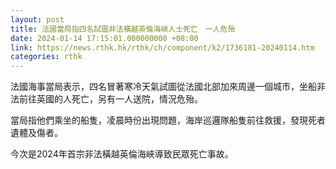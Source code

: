 ```yaml
---
layout: post
title: 法國當局指四名試圖非法橫越英倫海峽人士死亡　一人危殆
date: 2024-01-14 17:15:01.000000000 +08:00
link: https://news.rthk.hk/rthk/ch/component/k2/1736181-20240114.htm
categories: rthk
---
```


法國海事當局表示，四名冒著寒冷天氣試圖從法國北部加來周邊一個城市，坐船非法前往英國的人死亡，另有一人送院，情況危殆。

當局指他們乘坐的船隻，凌晨時份出現問題，海岸巡邏隊船隻前往救援，發現死者遺體及傷者。

今次是2024年首宗非法橫越英倫海峽導致民眾死亡事故。
